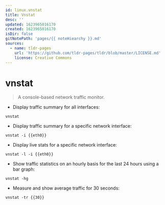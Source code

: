 ```yaml
---
id: linux.vnstat
title: Vnstat
desc: ''
updated: 1623965016170
created: 1623965016170
isDir: false
gitNotePath: 'pages/{{ noteHiearchy }}.md'
sources:
  - name: tldr-pages
    url: 'https://github.com/tldr-pages/tldr/blob/master/LICENSE.md'
    license: Creative Commons
---
```

# vnstat

> A console-based network traffic monitor.

- Display traffic summary for all interfaces:

`vnstat`

- Display traffic summary for a specific network interface:

`vnstat -i {{eth0}}`

- Display live stats for a specific network interface:

`vnstat -l -i {{eth0}}`

- Show traffic statistics on an hourly basis for the last 24 hours using a bar graph:

`vnstat -hg`

- Measure and show average traffic for 30 seconds:

`vnstat -tr {{30}}`

